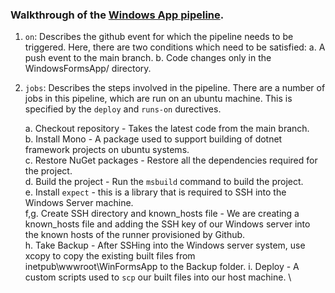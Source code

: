 ### Walkthrough of the [Windows App pipeline](.github/workflows/iis-deploy-winforms.yaml).

1. `on`: Describes the github event for which the pipeline needs to be triggered. Here, there are two conditions which need to be satisfied:
   a. A push event to the main branch.
   b. Code changes only in the WindowsFormsApp/ directory.

2. `jobs`: Describes the steps involved in the pipeline. There are a number of jobs in this pipeline, which are run on an ubuntu machine.
   This is specified by the `deploy` and `runs-on` durectives.

   a. Checkout repository - Takes the latest code from the main branch. \
   b. Install Mono - A package used to support building of dotnet framework projects on ubuntu systems. \
   c. Restore NuGet packages - Restore all the dependencies required for the project. \
   d. Build the project - Run the `msbuild` command to build the project. \
   e. Install `expect` - this is a library that is required to SSH into the Windows Server machine. \
   f,g. Create SSH directory and known_hosts file - We are creating a known_hosts file and adding the SSH key of our Windows server into the known hosts of the runner provisioned by Github. \
   h. Take Backup - After SSHing into the Windows server system, use xcopy to copy the existing built files from inetpub\wwwroot\WinFormsApp to the Backup folder.
   i. Deploy - A custom scripts used to `scp` our built files into our host machine. \
